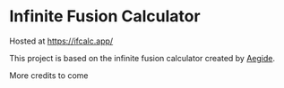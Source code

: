 # Infinite Fusion Calculator 

Hosted at https://ifcalc.app/

This project is based on the infinite fusion calculator created by [Aegide](https://github.com/Aegide).

More credits to come